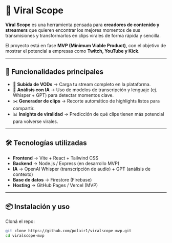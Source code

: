 # 🎥 Viral Scope

**Viral Scope** es una herramienta pensada para **creadores de contenido y streamers** que quieren encontrar los mejores momentos de sus transmisiones y transformarlos en clips virales de forma rápida y sencilla.  

El proyecto está en fase **MVP (Minimum Viable Product)**, con el objetivo de mostrar el potencial a empresas como **Twitch, YouTube y Kick**.

---

## 🚀 Funcionalidades principales

- 📂 **Subida de VODs** → Carga tu stream completo en la plataforma.  
- 🧠 **Análisis con IA** → Uso de modelos de transcripción y lenguaje (ej. Whisper + GPT) para detectar momentos clave.  
- ✂️ **Generador de clips** → Recorte automático de highlights listos para compartir.  
- 📊 **Insights de viralidad** → Predicción de qué clips tienen más potencial para volverse virales.  

---

## 🛠️ Tecnologías utilizadas

- **Frontend** → Vite + React + Tailwind CSS  
- **Backend** → Node.js / Express (en desarrollo MVP)  
- **IA** → OpenAI Whisper (transcripción de audio) + GPT (análisis de contexto)  
- **Base de datos** → Firestore (Firebase)  
- **Hosting** → GitHub Pages / Vercel (MVP)

---

## 📦 Instalación y uso

Cloná el repo:

```bash
git clone https://github.com/polair1/viralscope-mvp.git
cd viralscope-mvp
